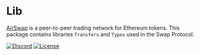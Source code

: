 # Lib

[AirSwap](https://www.airswap.io/) is a peer-to-peer trading network for Ethereum tokens. This package contains libraries `Transfers` and `Types` used in the Swap Protocol.

[![Discord](https://img.shields.io/discord/590643190281928738.svg)](https://discord.gg/ecQbV7H)
[![License](https://img.shields.io/badge/License-Apache%202.0-blue.svg)](https://opensource.org/licenses/Apache-2.0)
